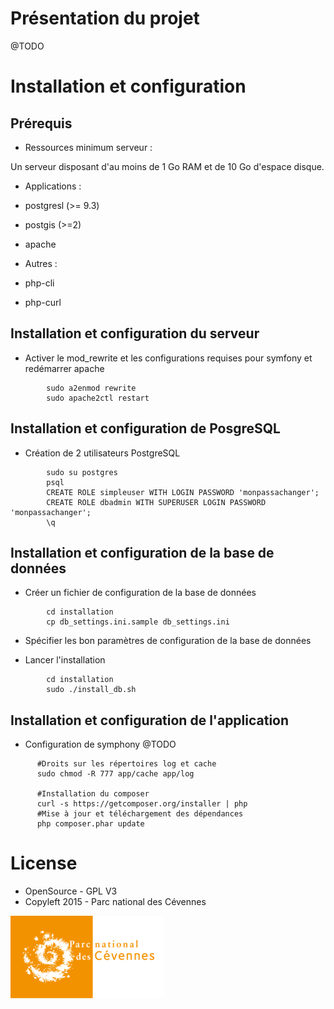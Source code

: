 # Présentation du projet

@TODO

# Installation et configuration

## Prérequis


* Ressources minimum serveur :

Un serveur disposant d'au moins de 1 Go RAM et de 10 Go d'espace disque.

* Applications : 
 * postgresl (>= 9.3) 
 * postgis (>=2)
 * apache

* Autres : 
 * php-cli 
 * php-curl

## Installation et configuration du serveur


* Activer le mod_rewrite et les configurations requises pour symfony et redémarrer apache

```
        sudo a2enmod rewrite
        sudo apache2ctl restart
```

## Installation et configuration de PosgreSQL


* Création de 2 utilisateurs PostgreSQL

```
        sudo su postgres
        psql
        CREATE ROLE simpleuser WITH LOGIN PASSWORD 'monpassachanger';
        CREATE ROLE dbadmin WITH SUPERUSER LOGIN PASSWORD 'monpassachanger';
        \q
```

## Installation et configuration de la base de données
* Créer un fichier de configuration de la base de données
```
        cd installation
        cp db_settings.ini.sample db_settings.ini
```

* Spécifier les bon paramètres de configuration de la base de données

* Lancer l'installation

```
        cd installation
        sudo ./install_db.sh 
```

## Installation et configuration de l'application

* Configuration de symphony @TODO

```
      #Droits sur les répertoires log et cache
      sudo chmod -R 777 app/cache app/log
      
      #Installation du composer
      curl -s https://getcomposer.org/installer | php
      #Mise à jour et téléchargement des dépendances
      php composer.phar update
```



# License


* OpenSource - GPL V3
* Copyleft 2015 - Parc national des Cévennes

![logo-pnc](img/logo_pnc_orange.png)

